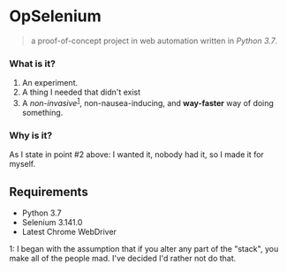 # OpSelenium
> a proof-of-concept project in web automation written in _Python 3.7_.

### What is it?

1. An experiment. 
2. A thing I needed that didn't exist
3. A *non-invasive*<sup>[1](#notmad)</sup>, non-nausea-inducing, and **way-faster** way of doing something. 

### Why is it?

As I state in point #2 above: I wanted it, nobody had it, so I made it for myself. 

## Requirements

- Python 3.7
- Selenium 3.141.0
- Latest Chrome WebDriver

<a name="notmad">1</a>: I began with the assumption that if you alter any part of the "stack", you make all of the people mad. I've decided I'd rather not do that.
